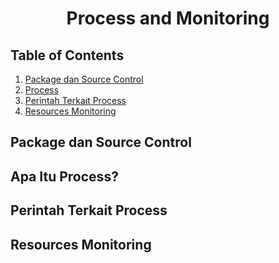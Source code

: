<div align=center>

# Process and Monitoring

</div>

## Table of Contents

1. [Package dan Source Control](#package-dan-source-control)
2. [Process](#apa-itu-process)
3. [Perintah Terkait Process](#perintah-terkait-process)
4. [Resources Monitoring](#resources-monitoring)

## Package dan Source Control

## Apa Itu Process?

## Perintah Terkait Process

## Resources Monitoring
